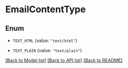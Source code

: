 # EmailContentType

## Enum


* `TEXT_HTML` (value: `"text/html"`)

* `TEXT_PLAIN` (value: `"text/plain"`)


[[Back to Model list]](../README.md#documentation-for-models) [[Back to API list]](../README.md#documentation-for-api-endpoints) [[Back to README]](../README.md)
